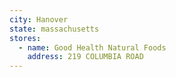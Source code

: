 ```yaml
---
city: Hanover
state: massachusetts
stores:
  - name: Good Health Natural Foods
    address: 219 COLUMBIA ROAD
---
```

